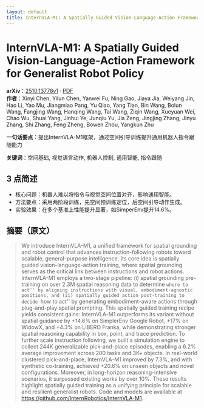 ```yaml
---
layout: default
title: InternVLA-M1: A Spatially Guided Vision-Language-Action Framework for Generalist Robot Policy
---
```


# InternVLA-M1: A Spatially Guided Vision-Language-Action Framework for Generalist Robot Policy
**arXiv**：[2510.13778v1](https://arxiv.org/abs/2510.13778) · [PDF](https://arxiv.org/pdf/2510.13778.pdf)  
**作者**：Xinyi Chen, Yilun Chen, Yanwei Fu, Ning Gao, Jiaya Jia, Weiyang Jin, Hao Li, Yao Mu, Jiangmiao Pang, Yu Qiao, Yang Tian, Bin Wang, Bolun Wang, Fangjing Wang, Hanqing Wang, Tai Wang, Ziqin Wang, Xueyuan Wei, Chao Wu, Shuai Yang, Jinhui Ye, Junqiu Yu, Jia Zeng, Jingjing Zhang, Jinyu Zhang, Shi Zhang, Feng Zheng, Bowen Zhou, Yangkun Zhu  

**一句话要点**：提出InternVLA-M1框架，通过空间引导训练提升通用机器人指令跟随能力

**关键词**：空间基础, 视觉语言动作, 机器人控制, 通用智能, 指令跟随

## 3 点简述
- 核心问题：机器人难以将指令与视觉空间位置对齐，影响通用智能。
- 方法要点：采用两阶段训练，先空间预训练定位，后空间引导动作生成。
- 实验效果：在多个基准上性能提升显著，如SimperEnv提升14.6%。

## 摘要（原文）

> We introduce InternVLA-M1, a unified framework for spatial grounding and
> robot control that advances instruction-following robots toward scalable,
> general-purpose intelligence. Its core idea is spatially guided
> vision-language-action training, where spatial grounding serves as the critical
> link between instructions and robot actions. InternVLA-M1 employs a two-stage
> pipeline: (i) spatial grounding pre-training on over 2.3M spatial reasoning
> data to determine ``where to act'' by aligning instructions with visual,
> embodiment-agnostic positions, and (ii) spatially guided action post-training
> to decide ``how to act'' by generating embodiment-aware actions through
> plug-and-play spatial prompting. This spatially guided training recipe yields
> consistent gains: InternVLA-M1 outperforms its variant without spatial guidance
> by +14.6% on SimplerEnv Google Robot, +17% on WidowX, and +4.3% on LIBERO
> Franka, while demonstrating stronger spatial reasoning capability in box,
> point, and trace prediction. To further scale instruction following, we built a
> simulation engine to collect 244K generalizable pick-and-place episodes,
> enabling a 6.2% average improvement across 200 tasks and 3K+ objects. In
> real-world clustered pick-and-place, InternVLA-M1 improved by 7.3%, and with
> synthetic co-training, achieved +20.6% on unseen objects and novel
> configurations. Moreover, in long-horizon reasoning-intensive scenarios, it
> surpassed existing works by over 10%. These results highlight spatially guided
> training as a unifying principle for scalable and resilient generalist robots.
> Code and models are available at
> https://github.com/InternRobotics/InternVLA-M1.

